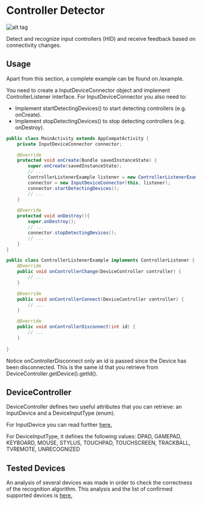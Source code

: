 # Controller Detector

![alt tag](https://travis-ci.org/gmartinsribeiro/controller-detector.svg?branch=master)

Detect and recognize input controllers (HID) and receive feedback based on connectivity changes.

## Usage
Apart from this section, a complete example can be found on /example.

You need to create a InputDeviceConnector object and implement ControllerListener interface.
For InputDeviceConnector you also need to:
 - Implement startDetectingDevices() to start detecting controllers (e.g. onCreate).
 - Implement stopDetectingDevices() to stop detecting controllers (e.g. onDestroy).


```java
public class MainActivity extends AppCompatActivity {
    private InputDeviceConnector connector;

    @Override
    protected void onCreate(Bundle savedInstanceState) {
        super.onCreate(savedInstanceState);
        // ...
        ControllerListenerExample listener = new ControllerListenerExample(MainActivity.this);
        connector = new InputDeviceConnector(this, listener);
        connector.startDetectingDevices();
        // ...
    }

    @Override
    protected void onDestroy(){
        super.onDestroy();
        // ...
        connector.stopDetectingDevices();
        // ...
    }
}
```

```java
public class ControllerListenerExample implements ControllerListener {
    @Override
    public void onControllerChange(DeviceController controller) {
        // ...
    }

    @Override
    public void onControllerConnect(DeviceController controller) {
        // ...
    }

    @Override
    public void onControllerDisconnect(int id) {
        // ...
    }
  
}
```
Notice onControllerDisconnect only an id is passed since the Device has been disconnected. This is the same id that you retrieve from DeviceController.getDevice().getId().


## DeviceController
DeviceController defines two useful attributes that you can retrieve: an InputDevice and a DeviceInputType (enum).

For InputDevice you can read further [here.](https://developer.android.com/reference/android/view/InputDevice.html)

For DeviceInputType, it defines the following values: DPAD, GAMEPAD, KEYBOARD, MOUSE, STYLUS, TOUCHPAD, TOUCHSCREEN, TRACKBALL, TVREMOTE, UNRECOGNIZED

## Tested Devices
An analysis of several devices was made in order to check the correctness of the recognition algorithm. This analysis and the list of confirmed supported devices is [here.](https://docs.google.com/document/d/1Vw1gcduL2oMhtW0se3IvQIH8wanySyLB3CMG4A1ZHpg)
